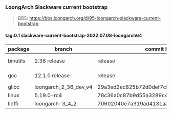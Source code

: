 ### LoongArch Slackware current bootstrap

> BBS: https://bbs.loongarch.org/d/95-loongarch-slackware-current-bootstrap


#### tag:0.1 slackware-current-bootstrap-2022.07.08-loongarch64

| package | branch | commit hash | url |
| ---- | ---- | ---- | ---- |
| binutils | 2.38 release | release | https://ftp.gnu.org/gnu/binutils/binutils-2.38.tar.lz |
| gcc | 12.1.0 release | release | https://ftp.gnu.org/gnu/gcc/gcc-12.1.0/gcc-12.1.0.tar.xz |
| glibc | loongarch_2_36_dev_v4 | 29a3ed2ec825b72d0def7cb51b3998615abf8c6b | https://github.com/loongson/glibc.git |
| linux | 5.19.0-rc4 | 78c36a0c87b9d55a3289c44ab691e7940619fcc1 | https://github.com/loongson/linux.git |
| libffi | loongarch-3_4_2 | 70602040e7a319ad4131aad422d59a493bc65f18 | https://github.com/loongson/libffi.git |



